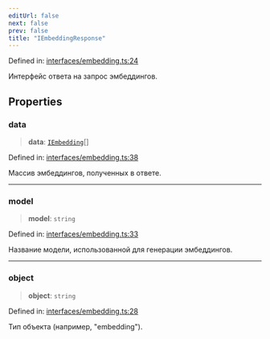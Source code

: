 ```yaml
---
editUrl: false
next: false
prev: false
title: "IEmbeddingResponse"
---
```


Defined in: [interfaces/embedding.ts:24](https://github.com/zloishavrin/gigachat-node/blob/faf651dc8ae98db0ac572e12a2d3d7bf36dd2ff3/src/interfaces/embedding.ts#L24)

Интерфейс ответа на запрос эмбеддингов.

## Properties

### data

> **data**: [`IEmbedding`](/gigachat-node/api/interfaces/embedding/interfaces/iembedding/)[]

Defined in: [interfaces/embedding.ts:38](https://github.com/zloishavrin/gigachat-node/blob/faf651dc8ae98db0ac572e12a2d3d7bf36dd2ff3/src/interfaces/embedding.ts#L38)

Массив эмбеддингов, полученных в ответе.

***

### model

> **model**: `string`

Defined in: [interfaces/embedding.ts:33](https://github.com/zloishavrin/gigachat-node/blob/faf651dc8ae98db0ac572e12a2d3d7bf36dd2ff3/src/interfaces/embedding.ts#L33)

Название модели, использованной для генерации эмбеддингов.

***

### object

> **object**: `string`

Defined in: [interfaces/embedding.ts:28](https://github.com/zloishavrin/gigachat-node/blob/faf651dc8ae98db0ac572e12a2d3d7bf36dd2ff3/src/interfaces/embedding.ts#L28)

Тип объекта (например, "embedding").
